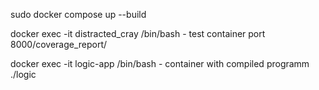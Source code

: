 sudo docker compose up --build

docker exec -it distracted_cray /bin/bash - test container port 8000/coverage_report/

docker exec -it logic-app /bin/bash - container with compiled programm
./logic
